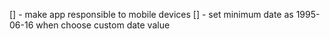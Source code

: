 [] - make app responsible to mobile devices
[] - set minimum date as 1995-06-16 when choose custom date value